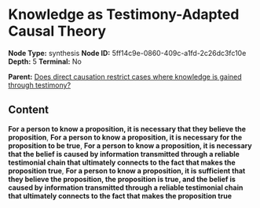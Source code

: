 # Knowledge as Testimony-Adapted Causal Theory

**Node Type:** synthesis
**Node ID:** 5ff14c9e-0860-409c-a1fd-2c26dc3fc10e
**Depth:** 5
**Terminal:** No

**Parent:** [Does direct causation restrict cases where knowledge is gained through testimony?](does-direct-causation-restrict-cases-where-knowledge-is-gained-through-testimony-antithesis-9b2995f5-8ef7-4a40-baa8-24bcd5b74087.md)

## Content

**For a person to know a proposition, it is necessary that they believe the proposition**, **For a person to know a proposition, it is necessary for the proposition to be true**, **For a person to know a proposition, it is necessary that the belief is caused by information transmitted through a reliable testimonial chain that ultimately connects to the fact that makes the proposition true**, **For a person to know a proposition, it is sufficient that they believe the proposition, the proposition is true, and the belief is caused by information transmitted through a reliable testimonial chain that ultimately connects to the fact that makes the proposition true**
